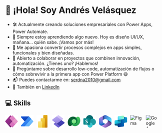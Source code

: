   <h1>👋 ¡Hola! Soy Andrés Velásquez</h1>

<!--
**sirbate/sirbate** is a ✨ _special_ ✨ repository because its `README.md` (this file) appears on your GitHub profile.

Here are some ideas to get you started:

- 🔭 I’m currently working on ...
- 🌱 I’m currently learning ...
- 👯 I’m looking to collaborate on ...
- 🤔 I’m looking for help with ...
- 💬 Ask me about ...
- 📫 How to reach me: ...
- 😄 Pronouns: ...
- ⚡ Fun fact: ...
-->
  <ul>
    <li>🛠️ Actualmente creando soluciones empresariales con Power Apps, Power Automate.</li>
    <li>🌱 Siempre estoy aprendiendo algo nuevo. Hoy es diseño UI/UX, mañana... quién sabe. ¡Vamos por más!</li>
    <li>🎯 Me apasiona convertir procesos complejos en apps simples, funcionales y bien diseñadas.</li>
    <li>🤝 Abierto a colaborar en proyectos que combinen innovación, automatización. ¿Tienes uno? ¡Hablemos!</li>
    <li>💬 Pregúntame sobre desarrollo low-code, automatización de flujos o cómo sobrevivir a la primera app con Power Platform 😄</li>
    <li>📬 Puedes contactarme en: <a href="mailto:serdna2010@gmail.com">serdna2010@gmail.com</a>
    <li>🔗 También en <a href="https://www.linkedin.com/in/andresvelasquezb/" target="_blank">LinkedIn</a></li>
  </ul>
<!-- Hero Section
-->


<h2>💻 Skills</h2>


<!--- **Languages**:-->

<!-- Power Platform Stack -->
<div style="display: flex; gap: 10px; align-items: center; flex-wrap: wrap; margin-top: 1rem;">
  <!-- Power Platform Core -->
  <img src="assets/PowerApps_scalable.svg" width="40" height="40" alt="Power Apps" />
  <img src="assets/PowerAutomate_scalable.svg" width="40" height="40" alt="Power Automate" />
  <img src="assets/PowerBI_scalable.svg" width="40" height="40" alt="Power BI" />
  <img src="assets/PowerPages_scalable.svg" width="40" height="40" alt="Power Pages" />

  <!-- Ecosistema / Infraestructura -->
  <img src="assets/Dataverse_scalable.svg" width="40" height="40" alt="Dataverse" />
  <img src="assets/Sharepoint_scalable.png" width="40" height="40" alt="SharePoint" />
  <img src="assets/Office_scalable.svg" width="40" height="40" alt="Microsoft 365 / Office" />

  <!-- IA & Extensiones -->
  <img src="assets/CopilotStudio_scalable.svg" width="40" height="40" alt="Copilot Studio" />

  <!-- Creatividad & Automatización externa -->
  <img src="https://upload.wikimedia.org/wikipedia/commons/3/33/Figma-logo.svg" width="40" height="40" alt="Figma" />
  <img src="https://upload.wikimedia.org/wikipedia/commons/2/2f/Google_Apps_Script.svg" width="40" height="40" alt="Google Apps Script" />
</div>





